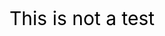 
<html>
<head>
  <style>
    p {
      font-size: 30px;
      color: black;
    }
  </style>
</head>
  
<body>
  <p>This is not a test</p>
</body>
</html>
